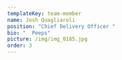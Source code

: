 ```yaml
---
templateKey: team-member
name: Josh Quagliaroli
position: "Chief Delivery Officer "
bio: "  Peeps"
picture: /img/img_0185.jpg
order: 3
---
```

